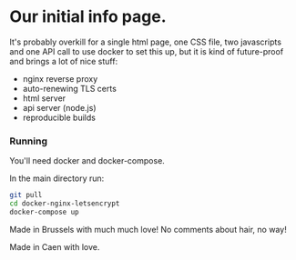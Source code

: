 # Our initial info page.

It's probably overkill for a single html page, one CSS file, two javascripts and one API call to use docker to set this up, but it is kind of future-proof and brings a lot of nice stuff:

- nginx reverse proxy
- auto-renewing TLS certs
- html server
- api server (node.js)
- reproducible builds

### Running
You'll need docker and docker-compose.

In the main directory run: 

```bash
git pull
cd docker-nginx-letsencrypt
docker-compose up
```

Made in Brussels with much much love!
No comments about hair, no way!

Made in Caen with love.